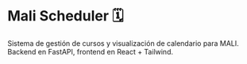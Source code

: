 # Mali Scheduler 🗓️
Sistema de gestión de cursos y visualización de calendario para MALI. Backend en FastAPI, frontend en React + Tailwind.